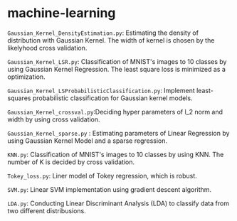 # machine-learning

``Gaussian_Kernel_DensityEstimation.py``: Estimating the density of distribution with Gaussian Kernel. The width of kernel is chosen by the likelyhood cross validation. 

``Gaussian_Kernel_LSR.py``: Classification of MNIST's images to 10 classes by using Gaussian Kernel Regression. The least square loss is minimized as a optimization. 

``Gaussian_Kernel_LSProbabilisticClassification.py``: Implement least-squares probabilistic classification for Gaussian kernel models.

``Gaussian_Kernel_crossval.py``:Deciding hyper parameters of l_2 norm and width by using cross validation. 

``Gaussian_Kernel_sparse.py`` : Estimating parameters of Linear Regression by using Gaussian Kernel Model and a sparse regression.

``KNN.py``: Classification of MNIST's images to 10 classes by using KNN. The number of K is decided by cross validation. 

``Tokey_loss.py``: Liner model of Tokey regression, which is robust.   

``SVM.py``: Linear SVM implementation using gradient descent algorithm.

``LDA.py``: Conducting Linear Discriminant Analysis (LDA) to classify data from two different distribusions.




